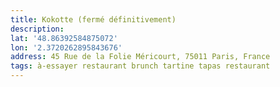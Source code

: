 ```yaml
---
title: Kokotte (fermé définitivement)
description:
lat: '48.86392584875072'
lon: '2.3720262895843676'
address: 45 Rue de la Folie Méricourt, 75011 Paris, France
tags: à-essayer restaurant brunch tartine tapas restaurant
---
```

